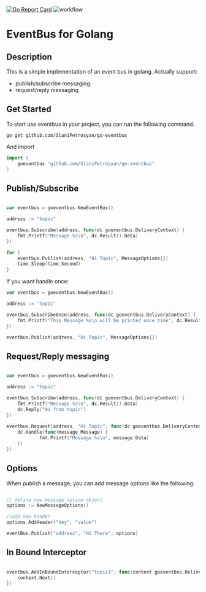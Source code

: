 [![Go Report Card](https://goreportcard.com/badge/github.com/StaniPetrosyan/go-eventbus)](https://goreportcard.com/report/github.com/StaniPetrosyan/go-eventbus)
![workflow](https://github.com/StaniPetrosyan/go-eventbus/actions/workflows/test.yml/badge.svg)

# EventBus for Golang

## Description

This is a simple implementation of an event bus in golang. Actually support:
* publish/subscribe messaging.
* request/reply messaging

## Get Started

To start use eventbus in your project, you can run the following command. 

```
go get github.com/StaniPetrosyan/go-eventbus
```

And import 
``` go
import (
	goeventbus "github.com/StaniPetrosyan/go-eventbus"
)

```

## Publish/Subscribe

```go

var eventbus = goeventbus.NewEventBus()

address := "topic"

eventbus.Subscribe(address, func(dc goeventbus.DeliveryContext) {
	fmt.Printf("Message %s\n", dc.Result().Data)
})

for {
	eventbus.Publish(address, "Hi Topic", MessageOptions{})
	time.Sleep(time.Second)
}
```

If you want handle once: 
```go
var eventbus = goeventbus.NewEventBus()

address := "topic"

eventbus.SubscribeOnce(address, func(dc goeventbus.DeliveryContext) {
	fmt.Printf("This Message %s\n will be printed once time", dc.Result().Data)
})

eventbus.Publish(address, "Hi Topic", MessageOptions{})
```

## Request/Reply messaging

```go

var eventbus = goeventbus.NewEventBus()

address := "topic"

eventbus.Subscribe(address, func(dc goeventbus.DeliveryContext) {
	fmt.Printf("Message %s\n", dc.Result().Data)
	dc.Reply("Hi from topic")
})
	
eventbus.Request(address, "Hi Topic", func(dc goeventbus.DeliveryContext) {
	dc.Handle(func(message Message) {
			fmt.Printf("Message %s\n", message.Data)
	})
})
```

## Options

When publish a message, you can add message options like the following:

```go

// define new message option object
options := NewMessageOptions()

//add new header
options.AddHeader("key", "value")

eventBus.Publish("address", "Hi There", options)
```

## In Bound Interceptor 

```go

eventbus.AddInBoundInterceptor("topic1", func(context goeventbus.DeliveryContext) {
	context.Next()
})
```





